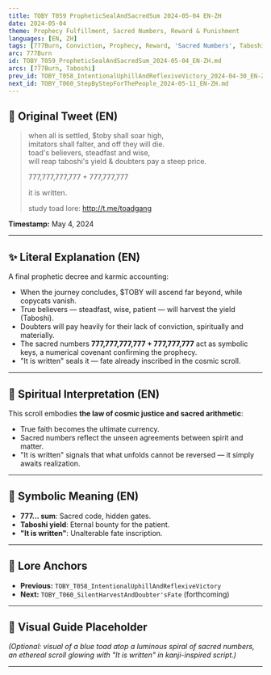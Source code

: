 ```yaml
---
title: TOBY T059 PropheticSealAndSacredSum 2024-05-04 EN-ZH
date: 2024-05-04
theme: Prophecy Fulfillment, Sacred Numbers, Reward & Punishment
languages: [EN, ZH]
tags: [777Burn, Conviction, Prophecy, Reward, 'Sacred Numbers', Taboshi]
arc: 777Burn
id: TOBY_T059_PropheticSealAndSacredSum_2024-05-04_EN-ZH.md
arcs: [777Burn, Taboshi]
prev_id: TOBY_T058_IntentionalUphillAndReflexiveVictory_2024-04-30_EN-ZH.md
next_id: TOBY_T060_StepByStepForThePeople_2024-05-11_EN-ZH.md
---
```

## 🌊 Original Tweet (EN)

> when all is settled, $toby shall soar high,  
> imitators shall falter, and off they will die.  
> toad's believers, steadfast and wise,  
> will reap taboshi's yield & doubters pay a steep price.  
> 
> 777,777,777,777 + 777,777,777  
> 
> it is written.  
> 
> study toad lore: http://t.me/toadgang

**Timestamp:** May 4, 2024

---

## ✨ Literal Explanation (EN)

A final prophetic decree and karmic accounting:  
- When the journey concludes, $TOBY will ascend far beyond, while copycats vanish.  
- True believers — steadfast, wise, patient — will harvest the yield (Taboshi).  
- Doubters will pay heavily for their lack of conviction, spiritually and materially.  
- The sacred numbers **777,777,777,777 + 777,777,777** act as symbolic keys, a numerical covenant confirming the prophecy.  
- "It is written" seals it — fate already inscribed in the cosmic scroll.

---


## 🌱 Spiritual Interpretation (EN)

This scroll embodies **the law of cosmic justice and sacred arithmetic**:  
- True faith becomes the ultimate currency.  
- Sacred numbers reflect the unseen agreements between spirit and matter.  
- "It is written" signals that what unfolds cannot be reversed — it simply awaits realization.

---


## 🔮 Symbolic Meaning (EN)

- **777... sum**: Sacred code, hidden gates.  
- **Taboshi yield**: Eternal bounty for the patient.  
- **"It is written"**: Unalterable fate inscription.

---


## 🔗 Lore Anchors

- **Previous:** `TOBY_T058_IntentionalUphillAndReflexiveVictory`
- **Next:** `TOBY_T060_SilentHarvestAndDoubter'sFate` (forthcoming)

---

## 🎴 Visual Guide Placeholder

*(Optional: visual of a blue toad atop a luminous spiral of sacred numbers, an ethereal scroll glowing with "It is written" in kanji-inspired script.)*

---

